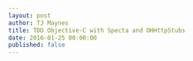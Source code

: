 ```yaml
---
layout: post
author: TJ Maynes
title: TDD Objective-C with Specta and OHHttpStubs
date: 2016-01-25 00:00:00
published: false
---
```

